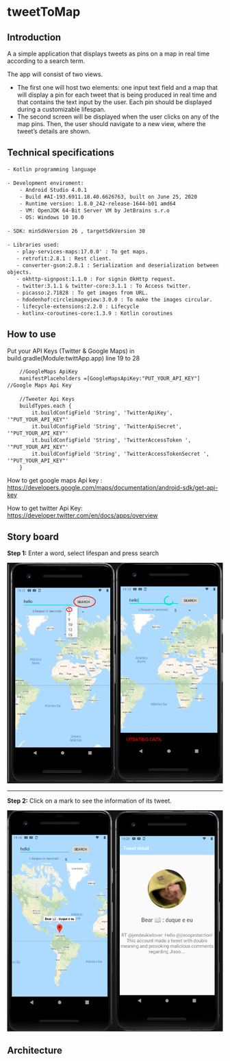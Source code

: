 # tweetToMap

## Introduction

A a simple application that displays tweets as pins on a map in real time according to a search term.

The app will consist of two views.
- The first one will host two elements: one input text field and a map that will display a pin for each tweet that is being produced in real time and that contains the text input by the user. Each pin should be displayed during a customizable lifespan.
-	The second screen will be displayed when the user clicks on any of the map pins. Then, the user should navigate to a new view, where the tweet’s details are shown.

## Technical specifications


	- Kotlin programming language
	
	- Development enviroment:
	    - Android Studio 4.0.1
	    - Build #AI-193.6911.18.40.6626763, built on June 25, 2020
        - Runtime version: 1.8.0_242-release-1644-b01 amd64
        - VM: OpenJDK 64-Bit Server VM by JetBrains s.r.o
        - OS: Windows 10 10.0
		
	- SDK: minSdkVersion 26 , targetSdkVersion 30
	
	- Libraries used:
	   - play-services-maps:17.0.0' : To get maps.
       - retrofit:2.8.1 : Rest client.
       - converter-gson:2.8.1 : Serialization and deserialization between objects.
       - okhttp-signpost:1.1.0 : For signin OkHttp request.
       - twitter:3.1.1 & twitter-core:3.1.1 : To Access twitter.
       - picasso:2.71828 : To get images from URL.
       - hdodenhof:circleimageview:3.0.0 : To make the images circular.
       - lifecycle-extensions:2.2.0 : Lifecycle
       - kotlinx-coroutines-core:1.3.9 : Kotlin coroutines

## How to use

Put your API Keys (Twitter & Google Maps) in build.gradle(Module:twittApp.app)  line 19 to 28

        //GoogleMaps ApiKey
        manifestPlaceholders =[GoogleMapsApiKey:"PUT_YOUR_API_KEY"] //Google Maps Api Key

        //Tweeter Api Keys
        buildTypes.each {
            it.buildConfigField 'String', 'TwitterApiKey', '"PUT_YOUR_API_KEY"'
            it.buildConfigField 'String', 'TwitterApiSecret', '"PUT_YOUR_API_KEY"'
            it.buildConfigField 'String', 'TwitterAccessToken ', '"PUT_YOUR_API_KEY"'
            it.buildConfigField 'String', 'TwitterAccessTokenSecret ', '"PUT_YOUR_API_KEY"'
        }

How to get google maps Api key : &nbsp; https://developers.google.com/maps/documentation/android-sdk/get-api-key

How to get twitter Api Key:&nbsp; &nbsp; &nbsp; &nbsp; &nbsp; &nbsp; &nbsp; https://developer.twitter.com/en/docs/apps/overview


## Story board

**Step 1:** Enter a word, select lifespan and press search

<img src=https://github.com/antoniomy82/tweetToMap/blob/master/Screenshots/00_start.png>

***
**Step 2:** Click on a mark to see the information of its tweet.

<img src=https://github.com/antoniomy82/tweetToMap/blob/master/Screenshots/01_run.png>

## Architecture

<img scr=https://github.com/antoniomy82/tweetToMap/blob/master/Screenshots/Architecture.png>
